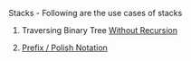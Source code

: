 Stacks - Following are the use cases of stacks

1. Traversing Binary Tree [Without Recursion](http://www.careercup.com/question?id=14113786)

2. [Prefix / Polish Notation](http://en.wikipedia.org/wiki/Polish_notation)
